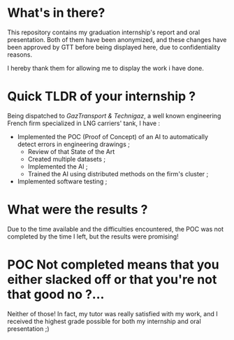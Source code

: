 # What's in there?
This repository contains my graduation internship's report and oral presentation.
Both of them have been anonymized, and these changes have been approved by GTT before being displayed here, due to confidentiality reasons.

I hereby thank them for allowing me to display the work i have done.

# Quick TLDR of your internship ?
Being dispatched to *GazTransport & Technigaz*, a well known engineering French firm specialized in LNG carriers' tank, I have :
* Implemented the POC (Proof of Concept) of an AI to automatically detect errors in engineering drawings ;
  * Review of that State of the Art
  * Created multiple datasets ;
  * Implemented the AI ;
  * Trained the AI using distributed methods on the firm's cluster ;
* Implemented software testing ;

# What were the results ?
Due to the time available and the difficulties encountered, the POC was not completed by the time I left, but the results were promising!

# POC Not completed means that you either slacked off or that you're not that good no ?...
Neither of those! In fact, my tutor was really satisfied with my work, and I received the highest grade possible for both my internship and oral presentation ;)
